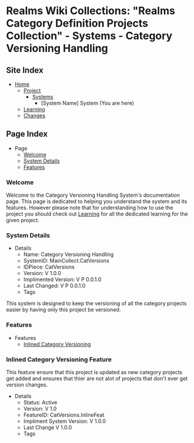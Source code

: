 [Page]:https://github.com/Ancient-Majik-Tech/Learn.Tutorial.MainCollect/blob/main/Project/Systems/CatVersionsSys.md

[Page Home]:https://github.com/Ancient-Majik-Tech/Learn.Tutorial.MainCollect/blob/main/README.md
[Page Learn Home]:https://github.com/Ancient-Majik-Tech/Learn.Tutorial.MainCollect/blob/main/Learn/LearnHome.md
[Page Proj Home]:https://github.com/Ancient-Majik-Tech/Learn.Tutorial.MainCollect/blob/main/Project/ProjectHome.md
[Page Sys Home]:https://github.com/Ancient-Majik-Tech/Learn.Tutorial.MainCollect/blob/main/Project/ProjectHome.md#system-layout
[Page Changes Home]:https://github.com/Ancient-Majik-Tech/Learn.Tutorial.MainCollect/blob/main/Changes/ChangesHome.md

[Sec Welcome]:https://github.com/Ancient-Majik-Tech/Learn.Tutorial.MainCollect/blob/main/Project/Systems/CatVersionsSys.md#welcome
[Sec Details]:https://github.com/Ancient-Majik-Tech/Learn.Tutorial.MainCollect/blob/main/Project/Systems/CatVersionsSys.md#system-details
[Sec Features]:https://github.com/Ancient-Majik-Tech/Learn.Tutorial.MainCollect/blob/main/Project/Systems/CatVersionsSys.md#features

[Feat Inline]:https://github.com/Ancient-Majik-Tech/Learn.Tutorial.MainCollect/blob/main/Project/Systems/CatVersionsSys.md#inlined-category-versioning-feature

# Realms Wiki Collections: "Realms Category Definition Projects Collection" - Systems - Category Versioning Handling

## Site Index

- [Home][Page Home]
	- [Project][Page Proj Home]
		- [Systems][Page Sys Home]
			- [System Name] System (You are here)
	- [Learning][Page Learn Home]
	- [Changes][Page Changes Home]

## Page Index

- Page
	- [Welcome][Sec Welcome]
	- [System Details][Sec Details]
	- [Features][Sec Features]

### Welcome

Welcome to the Category Versioning Handling System's documentation page. This page is dedicated to helping you understand the system and its features. However please note that for understanding how to use the project you should check out [Learning][Page Learn Home] for all the dedicated learning for the given project.

### System Details

- Details
	- Name: Category Versioning Handling
	- SystemID: MainCollect.CatVersions
	- IDPiece: CatVersions
	- Version: V 1.0.0
	- Implimented Version: V P 0.0.1.0
	- Last Changed: V P 0.0.1.0
	- Tags
		

This system is designed to keep the versioning of all the category projects easier by having only this project be versioned.

### Features

- Features
	- [Inlined Category Versioning][Feat Inline]

### Inlined Category Versioning Feature

This feature ensure that this project is updated as new category projects get added and ensures that thier are not alot of projects that don't ever get version changes.

- Details
	- Status: Active
	- Version: V 1.0
	- FeatureID: CatVersions.InlineFeat
	- Impliment System Version: V 1.0.0
	- Last Change V 1.0.0
	- Tags
